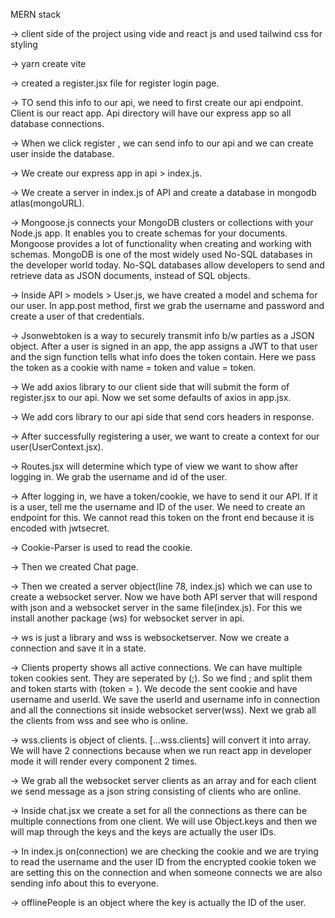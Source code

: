 MERN stack

-> client side of the project using vide and react js and used tailwind css for styling

-> yarn create vite

-> created a register.jsx file for register login page.

-> TO send this info to our api, we need to first create our api endpoint. Client is our react app. Api directory will have our express app so all database connections.

-> When we click register , we can send info to our api and we can create user inside the database.

-> We create our express app in api > index.js. 

-> We create a server in index.js of API and create a database in mongodb atlas(mongoURL).

-> Mongoose.js connects your MongoDB clusters or collections with your Node.js app. It enables you to create schemas for your documents. Mongoose provides a lot of functionality when creating and working with schemas. MongoDB is one of the most widely used No-SQL databases in the developer world today. No-SQL databases allow developers to send and retrieve data as JSON documents, instead of SQL objects.

-> Inside API > models > User.js, we have created a model and schema for our user. In app.post method, first we grab the username and password and create a user of that credentials.

-> Jsonwebtoken is a way to securely transmit info b/w parties as a JSON object. After a user is signed in an app, the app assigns a JWT to that user and the sign function tells what info does the token contain. Here we pass the token as a cookie with name = token and value = token.

-> We add axios library to our client side that will submit the form of register.jsx to our api. Now we set some defaults of axios in app.jsx.

-> We add cors library to our api side that send cors headers in response.

-> After successfully registering a user, we want to create a context for our user(UserContext.jsx).

-> Routes.jsx will determine which type of view we want to show after logging in. We grab the username and id of the user.

-> After logging in, we have a token/cookie, we have to send it our API. If it is a user, tell me the username and ID of the user. We need to create an endpoint for this. We cannot read this token on the front end because it is encoded with jwtsecret.

-> Cookie-Parser is used to read the cookie.

-> Then we created Chat page.

-> Then we created a server object(line 78, index.js) which we can use to create a websocket server. Now we have both API server that will respond with json and a websocket server in the same file(index.js). For this we install another package (ws) for websocket server in api.

-> ws is just a library and wss is websocketserver. Now we create a connection and save it in a state.

-> Clients property shows all active connections. We can have multiple token cookies sent. They are seperated by (;). So we find ; and split them and token starts with (token = ). We decode the sent cookie and have username and userId. We save the userId and username info in connection and all the connections sit inside websocket server(wss). Next we grab all the clients from wss and see who is online. 

-> wss.clients is object of clients. [...wss.clients] will convert it into array. We will have 2 connections because when we run react app in developer mode it will render every component 2 times.

-> We grab all the websocket server clients as an array and for each client we send message as a json string consisting of clients who are online.

-> Inside chat.jsx we create a set for all the connections as there can be multiple connections from one client. We will use Object.keys and then we will map through the keys and the keys are actually the user IDs.

-> In index.js on(connection) we are checking the cookie and we are trying to read the username and the user ID from the encrypted cookie token we are setting this on the connection and when someone connects we are also sending info about this to everyone.

-> offlinePeople is an object where the key is actually the ID of the user. 